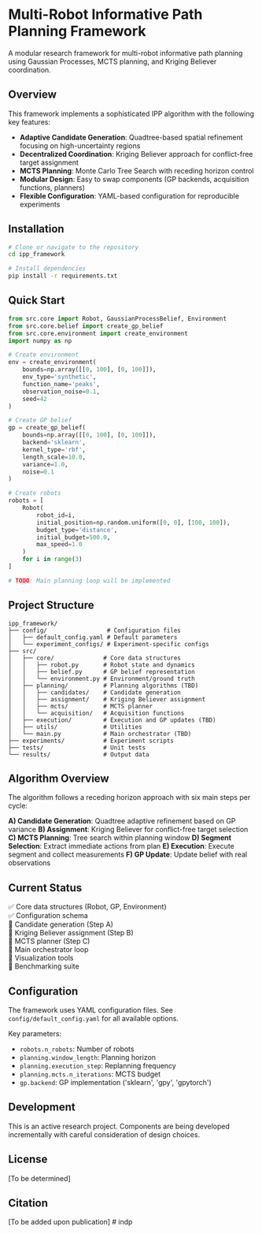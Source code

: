 # Multi-Robot Informative Path Planning Framework

A modular research framework for multi-robot informative path planning using Gaussian Processes, MCTS planning, and Kriging Believer coordination.

## Overview

This framework implements a sophisticated IPP algorithm with the following key features:

- **Adaptive Candidate Generation**: Quadtree-based spatial refinement focusing on high-uncertainty regions
- **Decentralized Coordination**: Kriging Believer approach for conflict-free target assignment
- **MCTS Planning**: Monte Carlo Tree Search with receding horizon control
- **Modular Design**: Easy to swap components (GP backends, acquisition functions, planners)
- **Flexible Configuration**: YAML-based configuration for reproducible experiments

## Installation

```bash
# Clone or navigate to the repository
cd ipp_framework

# Install dependencies
pip install -r requirements.txt
```

## Quick Start

```python
from src.core import Robot, GaussianProcessBelief, Environment
from src.core.belief import create_gp_belief
from src.core.environment import create_environment
import numpy as np

# Create environment
env = create_environment(
    bounds=np.array([[0, 100], [0, 100]]),
    env_type='synthetic',
    function_name='peaks',
    observation_noise=0.1,
    seed=42
)

# Create GP belief
gp = create_gp_belief(
    bounds=np.array([[0, 100], [0, 100]]),
    backend='sklearn',
    kernel_type='rbf',
    length_scale=10.0,
    variance=1.0,
    noise=0.1
)

# Create robots
robots = [
    Robot(
        robot_id=i,
        initial_position=np.random.uniform([0, 0], [100, 100]),
        budget_type='distance',
        initial_budget=500.0,
        max_speed=1.0
    )
    for i in range(3)
]

# TODO: Main planning loop will be implemented
```

## Project Structure

```
ipp_framework/
├── config/                 # Configuration files
│   ├── default_config.yaml # Default parameters
│   └── experiment_configs/ # Experiment-specific configs
├── src/
│   ├── core/              # Core data structures
│   │   ├── robot.py       # Robot state and dynamics
│   │   ├── belief.py      # GP belief representation
│   │   └── environment.py # Environment/ground truth
│   ├── planning/          # Planning algorithms (TBD)
│   │   ├── candidates/    # Candidate generation
│   │   ├── assignment/    # Kriging Believer assignment
│   │   ├── mcts/          # MCTS planner
│   │   └── acquisition/   # Acquisition functions
│   ├── execution/         # Execution and GP updates (TBD)
│   ├── utils/             # Utilities
│   └── main.py            # Main orchestrator (TBD)
├── experiments/           # Experiment scripts
├── tests/                 # Unit tests
└── results/               # Output data
```

## Algorithm Overview

The algorithm follows a receding horizon approach with six main steps per cycle:

**A) Candidate Generation**: Quadtree adaptive refinement based on GP variance
**B) Assignment**: Kriging Believer for conflict-free target selection  
**C) MCTS Planning**: Tree search within planning window
**D) Segment Selection**: Extract immediate actions from plan
**E) Execution**: Execute segment and collect measurements
**F) GP Update**: Update belief with real observations

## Current Status

✅ Core data structures (Robot, GP, Environment)  
✅ Configuration schema  
🔲 Candidate generation (Step A)  
🔲 Kriging Believer assignment (Step B)  
🔲 MCTS planner (Step C)  
🔲 Main orchestrator loop  
🔲 Visualization tools  
🔲 Benchmarking suite

## Configuration

The framework uses YAML configuration files. See `config/default_config.yaml` for all available options.

Key parameters:

- `robots.n_robots`: Number of robots
- `planning.window_length`: Planning horizon
- `planning.execution_step`: Replanning frequency
- `planning.mcts.n_iterations`: MCTS budget
- `gp.backend`: GP implementation ('sklearn', 'gpy', 'gpytorch')

## Development

This is an active research project. Components are being developed incrementally with careful consideration of design choices.

## License

[To be determined]

## Citation

[To be added upon publication]
#   i n d p 
 
 
